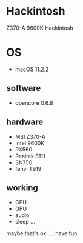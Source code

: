 # Hackintosh
Z370-A 9600K Hackintosh

# OS
  - macOS 11.2.2

## software 
  - opencore 0.6.8

## hardware
  - MSI Z370-A
  - Intel 9600K
  - RX560
  - Realtek 8111
  - SN750
  - fenvi T919
  

## working 
  - CPU 
  - GPU
  - audio
  - sleep
  ...
  
  
maybe that's ok ..., have fun
